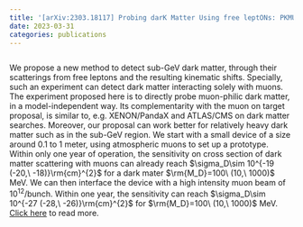```yaml
---
title: '[arXiv:2303.18117] Probing darK Matter Using free leptONs: PKMUON'
date: 2023-03-31
categories: publications
---
```

<img class="pkmuon-relocation-src pkmuon-article-figure" _src="pkmuon/Diagrams_MMM.jpg" />

We propose a new method to detect sub-GeV dark matter, through their scatterings from free leptons and the resulting kinematic shifts. Specially, such an experiment can detect dark matter interacting solely with muons. The experiment proposed here is to directly probe muon-philic dark matter, in a model-independent way. Its complementarity with the muon on target proposal, is similar to, e.g. XENON/PandaX and ATLAS/CMS on dark matter searches. Moreover, our proposal can work better for relatively heavy dark matter such as in the sub-GeV region. We start with a small device of a size around 0.1 to 1 meter, using atmospheric muons to set up a prototype. Within only one year of operation, the sensitivity on cross section of dark matter scattering with muons can already reach $\sigma_D\sim 10^{-19 (-20,\ -18)}\rm{cm}^{2}$ for a dark mater $\rm{M_D}=100\ (10,\ 1000)$ MeV. We can then interface the device with a high intensity muon beam of $10^{12}$/bunch. Within one year, the sensitivity can reach $\sigma_D\sim 10^{-27 (-28,\ -26)}\rm{cm}^{2}$ for $\rm{M_D}=100\ (10,\ 1000)$ MeV. [Click here](https://arxiv.org/abs/2303.18117) to read more.
